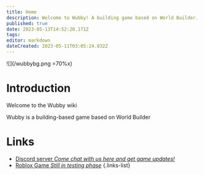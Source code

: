 ```yaml
---
title: Home
description: Welcome to Wubby! A building game based on World Builder.
published: true
date: 2023-05-13T14:52:20.171Z
tags: 
editor: markdown
dateCreated: 2023-05-11T03:05:24.832Z
---
```


![](/wubbybg.png =70%x)

# Introduction

Welcome to the Wubby wiki

Wubby is a building-based game based on World Builder

# Links
- [Discord server *Come chat with us here and get game updates!*](https://discord.gg/YHtthk2dYX)
- [Roblox Game *Still in testing phase*](https://www.roblox.com/games/12519560096/Wubby)
{.links-list}